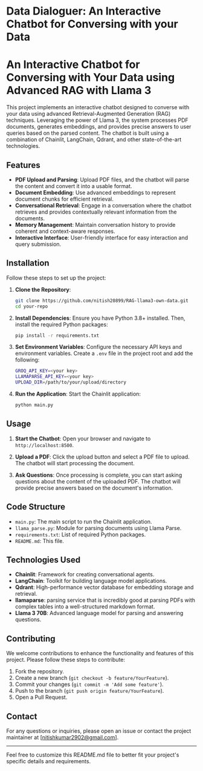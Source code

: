 # Data Dialoguer: An Interactive Chatbot for Conversing with your Data

# An Interactive Chatbot for Conversing with Your Data using Advanced RAG with Llama 3

This project implements an interactive chatbot designed to converse with your data using advanced Retrieval-Augmented Generation (RAG) techniques. Leveraging the power of Llama 3, the system processes PDF documents, generates embeddings, and provides precise answers to user queries based on the parsed content. The chatbot is built using a combination of Chainlit, LangChain, Qdrant, and other state-of-the-art technologies.

## Features

- **PDF Upload and Parsing**: Upload PDF files, and the chatbot will parse the content and convert it into a usable format.
- **Document Embedding**: Use advanced embeddings to represent document chunks for efficient retrieval.
- **Conversational Retrieval**: Engage in a conversation where the chatbot retrieves and provides contextually relevant information from the documents.
- **Memory Management**: Maintain conversation history to provide coherent and context-aware responses.
- **Interactive Interface**: User-friendly interface for easy interaction and query submission.

## Installation

Follow these steps to set up the project:

1. **Clone the Repository**:
    ```sh
    git clone https://github.com/nitish20899/RAG-llama3-own-data.git
    cd your-repo
    ```

2. **Install Dependencies**:
    Ensure you have Python 3.8+ installed. Then, install the required Python packages:
    ```sh
    pip install -r requirements.txt
    ```

3. **Set Environment Variables**:
    Configure the necessary API keys and environment variables. Create a `.env` file in the project root and add the following:
    ```sh
    GROQ_API_KEY=<your key>
    LLAMAPARSE_API_KEY=<your key>
    UPLOAD_DIR=/path/to/your/upload/directory
    ```

4. **Run the Application**:
    Start the Chainlit application:
    ```sh
    python main.py
    ```

## Usage

1. **Start the Chatbot**:
    Open your browser and navigate to `http://localhost:8500`. 

2. **Upload a PDF**:
    Click the upload button and select a PDF file to upload. The chatbot will start processing the document.

3. **Ask Questions**:
    Once processing is complete, you can start asking questions about the content of the uploaded PDF. The chatbot will provide precise answers based on the document's information.

## Code Structure

- `main.py`: The main script to run the Chainlit application.
- `llama_parse.py`: Module for parsing documents using Llama Parse.
- `requirements.txt`: List of required Python packages.
- `README.md`: This file.

## Technologies Used

- **Chainlit**: Framework for creating conversational agents.
- **LangChain**: Toolkit for building language model applications.
- **Qdrant**: High-performance vector database for embedding storage and retrieval.
- **llamaparse**: parsing service that is incredibly good at parsing PDFs with complex tables into a well-structured markdown format.
- **Llama 3 70B**: Advanced language model for parsing and answering questions.

## Contributing

We welcome contributions to enhance the functionality and features of this project. Please follow these steps to contribute:

1. Fork the repository.
2. Create a new branch (`git checkout -b feature/YourFeature`).
3. Commit your changes (`git commit -m 'Add some feature'`).
4. Push to the branch (`git push origin feature/YourFeature`).
5. Open a Pull Request.

## Contact

For any questions or inquiries, please open an issue or contact the project maintainer at [nitishkumar2902@gmail.com].

---

Feel free to customize this README.md file to better fit your project's specific details and requirements.
